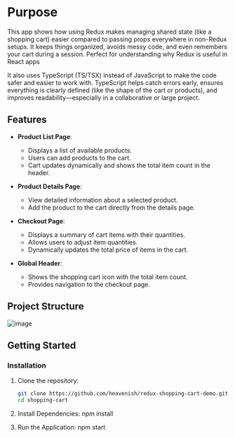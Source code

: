 # Purpose
This app shows how using Redux makes managing shared state (like a shopping cart) easier compared to passing props everywhere in non-Redux setups. It keeps things organized, avoids messy code, and even remembers your cart during a session. Perfect for understanding why Redux is useful in React apps

It also uses TypeScript (TS/TSX) instead of JavaScript to make the code safer and easier to work with. TypeScript helps catch errors early, ensures everything is clearly defined (like the shape of the cart or products), and improves readability—especially in a collaborative or large project.

## Features
- **Product List Page**:
  - Displays a list of available products.
  - Users can add products to the cart.
  - Cart updates dynamically and shows the total item count in the header.

- **Product Details Page**:
  - View detailed information about a selected product.
  - Add the product to the cart directly from the details page.

- **Checkout Page**:
  - Displays a summary of cart items with their quantities.
  - Allows users to adjust item quantities.
  - Dynamically updates the total price of items in the cart.

- **Global Header**:
  - Shows the shopping cart icon with the total item count.
  - Provides navigation to the checkout page.

## Project Structure
![image](https://github.com/user-attachments/assets/000d877c-7728-474a-8505-1e2c9aca9ee2)

## Getting Started
### Installation
1. Clone the repository:
   ```bash
   git clone https://github.com/heavenish/redux-shopping-cart-demo.git
   cd shopping-cart

2. Install Dependencies:
npm install

3. Run the Application:
npm start
